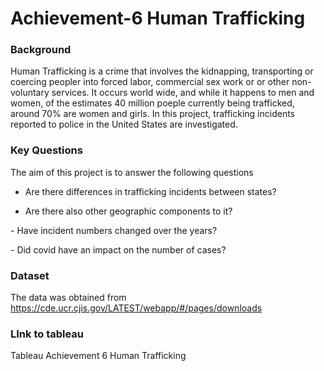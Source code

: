# Achievement-6 Human Trafficking

### Background
Human Trafficking is a crime that involves the kidnapping, transporting or coercing peopler into forced labor, commercial sex work or or other non-voluntary services. It occurs world wide, and while it happens to men and women, of the estimates 40 million poeple currently being trafficked, around 70% are women and girls. 
In this project, trafficking incidents reported to police in the United States are investigated.

### Key Questions
The aim of this project is to answer the following questions


- Are there differences in trafficking incidents between states?

- Are there also other geographic components to it? 

- Have incident numbers changed over the years?


- Did covid have an impact on the number of cases?

### Dataset
The data was obtained from https://cde.ucr.cjis.gov/LATEST/webapp/#/pages/downloads

### LInk to tableau
Tableau Achievement 6 Human Trafficking







 

